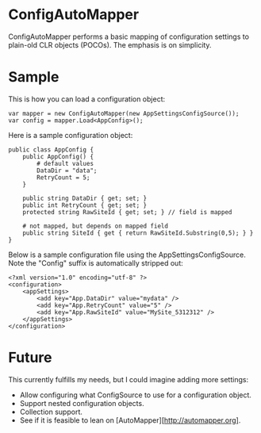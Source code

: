 # ConfigAutoMapper
ConfigAutoMapper performs a basic mapping of configuration settings to plain-old CLR objects (POCOs). The emphasis is on simplicity.

# Sample
This is how you can load a configuration object:

	var mapper = new ConfigAutoMapper(new AppSettingsConfigSource());
	var config = mapper.Load<AppConfig>();

Here is a sample configuration object:

	public class AppConfig {
		public AppConfig() {
			# default values
			DataDir = "data";
			RetryCount = 5;
		}

		public string DataDir { get; set; }
		public int RetryCount { get; set; }	
		protected string RawSiteId { get; set; } // field is mapped

		# not mapped, but depends on mapped field
		public string SiteId { get { return RawSiteId.Substring(0,5); } }
	}

Below is a sample configuration file using the AppSettingsConfigSource. Note the "Config" suffix is automatically stripped out:

	<?xml version="1.0" encoding="utf-8" ?>
	<configuration>
		<appSettings>
			<add key="App.DataDir" value="mydata" />
			<add key="App.RetryCount" value="5" />
			<add key="App.RawSiteId" value="MySite_5312312" />
		</appSettings>
	</configuration>

# Future
This currently fulfills my needs, but I could imagine adding more settings:
* Allow configuring what ConfigSource to use for a configuration object.
* Support nested configuration objects.
* Collection support.
* See if it is feasible to lean on [AutoMapper][http://automapper.org].

